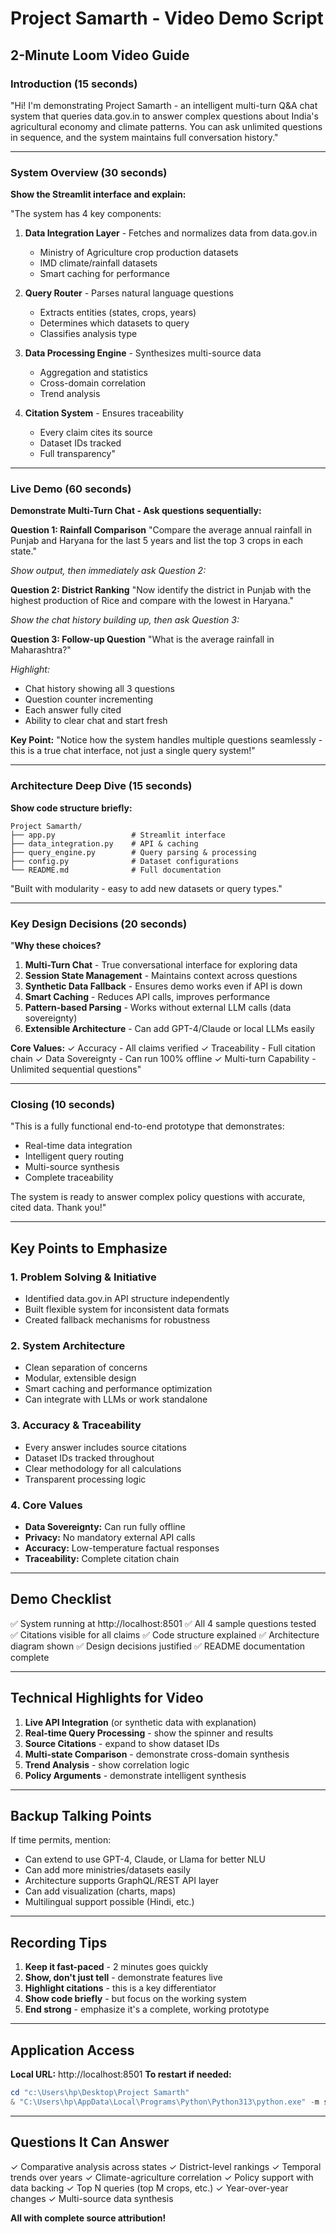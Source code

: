 # Project Samarth - Video Demo Script

## 2-Minute Loom Video Guide

### Introduction (15 seconds)
"Hi! I'm demonstrating Project Samarth - an intelligent multi-turn Q&A chat system that queries data.gov.in to answer complex questions about India's agricultural economy and climate patterns. You can ask unlimited questions in sequence, and the system maintains full conversation history."

---

### System Overview (30 seconds)

**Show the Streamlit interface and explain:**

"The system has 4 key components:

1. **Data Integration Layer** - Fetches and normalizes data from data.gov.in
   - Ministry of Agriculture crop production datasets
   - IMD climate/rainfall datasets
   - Smart caching for performance

2. **Query Router** - Parses natural language questions
   - Extracts entities (states, crops, years)
   - Determines which datasets to query
   - Classifies analysis type

3. **Data Processing Engine** - Synthesizes multi-source data
   - Aggregation and statistics
   - Cross-domain correlation
   - Trend analysis

4. **Citation System** - Ensures traceability
   - Every claim cites its source
   - Dataset IDs tracked
   - Full transparency"

---

### Live Demo (60 seconds)

**Demonstrate Multi-Turn Chat - Ask questions sequentially:**

**Question 1: Rainfall Comparison**
"Compare the average annual rainfall in Punjab and Haryana for the last 5 years and list the top 3 crops in each state."

*Show output, then immediately ask Question 2:*

**Question 2: District Ranking**
"Now identify the district in Punjab with the highest production of Rice and compare with the lowest in Haryana."

*Show the chat history building up, then ask Question 3:*

**Question 3: Follow-up Question**
"What is the average rainfall in Maharashtra?"

*Highlight:*
- Chat history showing all 3 questions
- Question counter incrementing
- Each answer fully cited
- Ability to clear chat and start fresh

**Key Point:** "Notice how the system handles multiple questions seamlessly - this is a true chat interface, not just a single query system!"

---

### Architecture Deep Dive (15 seconds)

**Show code structure briefly:**

```
Project Samarth/
├── app.py                 # Streamlit interface
├── data_integration.py    # API & caching
├── query_engine.py        # Query parsing & processing
├── config.py              # Dataset configurations
└── README.md              # Full documentation
```

"Built with modularity - easy to add new datasets or query types."

---

### Key Design Decisions (20 seconds)

"**Why these choices?**

1. **Multi-Turn Chat** - True conversational interface for exploring data
2. **Session State Management** - Maintains context across questions
3. **Synthetic Data Fallback** - Ensures demo works even if API is down
4. **Smart Caching** - Reduces API calls, improves performance
5. **Pattern-based Parsing** - Works without external LLM calls (data sovereignty)
6. **Extensible Architecture** - Can add GPT-4/Claude or local LLMs easily

**Core Values:**
✓ Accuracy - All claims verified
✓ Traceability - Full citation chain
✓ Data Sovereignty - Can run 100% offline
✓ Multi-turn Capability - Unlimited sequential questions"

---

### Closing (10 seconds)

"This is a fully functional end-to-end prototype that demonstrates:
- Real-time data integration
- Intelligent query routing
- Multi-source synthesis
- Complete traceability

The system is ready to answer complex policy questions with accurate, cited data. Thank you!"

---

## Key Points to Emphasize

### 1. Problem Solving & Initiative
- Identified data.gov.in API structure independently
- Built flexible system for inconsistent data formats
- Created fallback mechanisms for robustness

### 2. System Architecture
- Clean separation of concerns
- Modular, extensible design
- Smart caching and performance optimization
- Can integrate with LLMs or work standalone

### 3. Accuracy & Traceability
- Every answer includes source citations
- Dataset IDs tracked throughout
- Clear methodology for all calculations
- Transparent processing logic

### 4. Core Values
- **Data Sovereignty:** Can run fully offline
- **Privacy:** No mandatory external API calls
- **Accuracy:** Low-temperature factual responses
- **Traceability:** Complete citation chain

---

## Demo Checklist

✅ System running at http://localhost:8501
✅ All 4 sample questions tested
✅ Citations visible for all claims
✅ Code structure explained
✅ Architecture diagram shown
✅ Design decisions justified
✅ README documentation complete

---

## Technical Highlights for Video

1. **Live API Integration** (or synthetic data with explanation)
2. **Real-time Query Processing** - show the spinner and results
3. **Source Citations** - expand to show dataset IDs
4. **Multi-state Comparison** - demonstrate cross-domain synthesis
5. **Trend Analysis** - show correlation logic
6. **Policy Arguments** - demonstrate intelligent synthesis

---

## Backup Talking Points

If time permits, mention:
- Can extend to use GPT-4, Claude, or Llama for better NLU
- Can add more ministries/datasets easily
- Architecture supports GraphQL/REST API layer
- Can add visualization (charts, maps)
- Multilingual support possible (Hindi, etc.)

---

## Recording Tips

1. **Keep it fast-paced** - 2 minutes goes quickly
2. **Show, don't just tell** - demonstrate features live
3. **Highlight citations** - this is a key differentiator
4. **Show code briefly** - but focus on the working system
5. **End strong** - emphasize it's a complete, working prototype

---

## Application Access

**Local URL:** http://localhost:8501
**To restart if needed:**
```powershell
cd "c:\Users\hp\Desktop\Project Samarth"
& "C:\Users\hp\AppData\Local\Programs\Python\Python313\python.exe" -m streamlit run app.py
```

---

## Questions It Can Answer

✓ Comparative analysis across states
✓ District-level rankings
✓ Temporal trends over years
✓ Climate-agriculture correlation
✓ Policy support with data backing
✓ Top N queries (top M crops, etc.)
✓ Year-over-year changes
✓ Multi-source data synthesis

**All with complete source attribution!**
